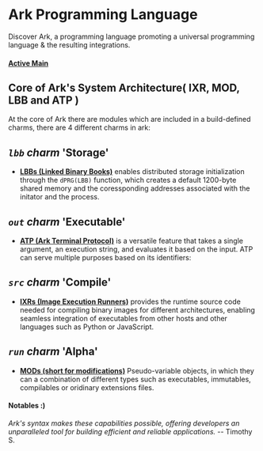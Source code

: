 # Ark Programming Language

Discover Ark, a programming language promoting a universal programming language & the resulting integrations.

#### [Active Main](./.@/mods/base/main)


## Core of Ark's System Architecture( IXR, MOD, LBB and ATP )

At the core of Ark there are modules which are included in a build-defined charms, there are 4 different charms in ark:

## *`lbb` charm* '**Storage**'

- [**LBBs (Linked Binary Books)**](./.@/k512/lbb) enables distributed storage initialization through the `dPRG(LBB)` function, which creates a default 1200-byte shared memory and the coressponding addresses associated with the initator and the process. 

## *`out` charm* '**Executable**'

- [**ATP (Ark Terminal Protocol)**](./.@/k512/atp) is a versatile feature that takes a single argument, an execution string, and evaluates it based on the  input. ATP can serve multiple purposes based on its identifiers:

## *`src` charm* '**Compile**'

- [**IXRs (Image Execution Runners)**](./.@/k512/ixr) provides the runtime source code needed for compiling binary images for different architectures, enabling seamless integration of executables from other hosts and other languages such as Python or JavaScript.     

## *`run` charm* '**Alpha**'

- [**MODs (short for modifications)**](./.@/mods) Pseudo-variable objects, in which they can a combination of different types such as executables, immutables, compilables or oridinary extensions files.     


#### Notables :)

*Ark's syntax makes these capabilities possible, offering developers an unparalleled tool for building efficient and reliable applications.* -- Timothy S.

